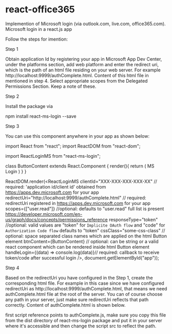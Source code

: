# react-office365

Implemention of  Microsoft login (via outlook.com, live.com, office365.com). Microsoft login in a react.js app


Follow the steps for imention:

Step 1

Obtain application Id by registering your app in Microsoft App Dev Center, under the platforms section, add web platform and enter the redirect uri, which is the path of an html file residing on your web server. For example http://localhost:9999/authComplete.html. Content of this html file in mentioned in step 4. Select appropriate scopes from the Delegated Permissions Section. Keep a note of these.

Step 2

Install the package via

npm install react-ms-login --save

Step 3

You can use this component anywhere in your app as shown below:

import React from "react";
import ReactDOM from "react-dom";

import ReactLoginMS from "react-ms-login";

class ButtonContent extends React.Component {
    render(){
        return (
        <span>
            MS Login
        </span>)
    }
}

ReactDOM.render(<ReactLoginMS
    clientId="XXX-XXX-XXX-XXX-XX" // required: 'application id/client id' obtained from https://apps.dev.microsoft.com for your app
    redirectUri="http://localhost:9999/authComplete.html" // required: redirectUri registered in https://apps.dev.microsoft.com for your app
    scopes={["user.read"]} //optional: defaults to "user.read" full list is present https://developer.microsoft.com/en-us/graph/docs/concepts/permissions_reference
    responseType="token" //optional: valid values are "token" for `Implicite OAuth flow` and "code" for `Authorization Code flow` defaults to "token"
    cssClass="some-css-class" // optional: space separated class names which are applied on the html Button element
    btnContent={ButtonContent} // optional: can be string or a valid react component which can be rendered inside html Button element
    handleLogin={(data) => console.log(data)}// required: callback to receive token/code after successful login
/>, document.getElementById("app"));

Step 4

Based on the redirectUri you have configured in the Step 1, create the corresponding html file. For example in this case since we have configured redirectUri as http://localhost:9999/authComplete.html, that means we need authComplete.html file at the root of the server. You can of course choose any path in your server, just make sure redirectUri reflects that path correctly. Content of authComplete.html is shown below.

<!DOCTYPE html>
<html>

<head>
    <script src="dist/authComplete.js"></script>
    <script>
        ReactLoginMS.authComplete();
    </script>
</head>
<body>
    
</body>
</html>
first script reference points to authComplete.js, make sure you copy this file from the dist directory of react-ms-login package and put it in your server where it's accessible and then change the script src to reflect the path.

